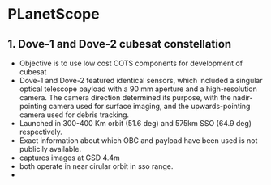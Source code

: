 # PLanetScope #
## 1. Dove-1 and Dove-2 cubesat constellation ##
  - Objective is to use low cost COTS components for development of cubesat
  - Dove-1 and Dove-2 featured identical sensors, which included a singular optical telescope payload with a 90 mm aperture and a high-resolution camera. The camera direction determined its purpose, with the nadir-pointing camera used for surface imaging, and the upwards-pointing camera used for debris tracking.
  - Launched in 300-400 Km orbit (51.6 deg) and 575km SSO (64.9 deg)  respectively.
  - Exact information about which OBC and payload have been used is not publicily available.
  - captures images at GSD 4.4m
  - both operate in near cirular orbit in sso range.
  - 
